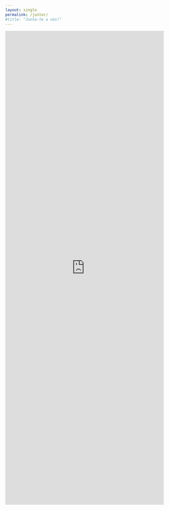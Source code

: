 ```yaml
---
layout: single
permalink: /juntar/
#title: "Junta-te a nós!"
---
```


<iframe src="https://docs.google.com/forms/d/e/1FAIpQLSeQ_Rxf8eCwUNOKmDFAVHjXHjbqoxJjzXygfZNdOwDBsBvy4g/viewform?embedded=true" width="100%" height="1500" frameborder="0" marginheight="0" marginwidth="0">A carregar…</iframe>
